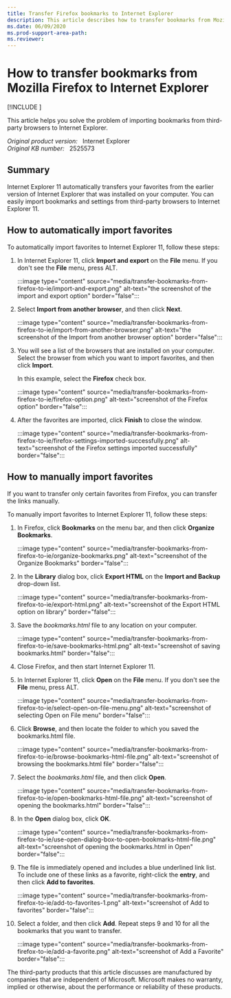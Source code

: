 ```yaml
---
title: Transfer Firefox bookmarks to Internet Explorer
description: This article describes how to transfer bookmarks from Mozilla Firefox to Internet Explorer .
ms.date: 06/09/2020
ms.prod-support-area-path: 
ms.reviewer: 
---
```

# How to transfer bookmarks from Mozilla Firefox to Internet Explorer

[!INCLUDE [](../includes/browsers-important.md)]

This article helps you solve the problem of importing bookmarks from third-party browsers to Internet Explorer.

_Original product version:_ &nbsp; Internet Explorer  
_Original KB number:_ &nbsp; 2525573

## Summary

Internet Explorer 11 automatically transfers your favorites from the earlier version of Internet Explorer that was installed on your computer. You can easily import bookmarks and settings from third-party browsers to Internet Explorer 11.

## How to automatically import favorites

To automatically import favorites to Internet Explorer 11, follow these steps:

1. In Internet Explorer 11, click **Import and export** on the **File** menu. If you don't see the **File** menu, press ALT.

    :::image type="content" source="media/transfer-bookmarks-from-firefox-to-ie/import-and-export.png" alt-text="the screenshot of the import and export option" border="false":::

2. Select **Import from another browser**, and then click **Next**.

    :::image type="content" source="media/transfer-bookmarks-from-firefox-to-ie/import-from-another-browser.png" alt-text="the screenshot of the Import from another browser option" border="false":::

3. You will see a list of the browsers that are installed on your computer. Select the browser from which you want to import favorites, and then click **Import**.

    In this example, select the **Firefox** check box.

    :::image type="content" source="media/transfer-bookmarks-from-firefox-to-ie/firefox-option.png" alt-text="screenshot of the Firefox option" border="false":::

4. After the favorites are imported, click **Finish** to close the window.

    :::image type="content" source="media/transfer-bookmarks-from-firefox-to-ie/firefox-settings-imported-successfully.png" alt-text="screenshot of the Firefox settings imported successfully" border="false":::

## How to manually import favorites

If you want to transfer only certain favorites from Firefox, you can transfer the links manually.

To manually import favorites to Internet Explorer 11, follow these steps:

1. In Firefox, click **Bookmarks** on the menu bar, and then click **Organize Bookmarks**.

    :::image type="content" source="media/transfer-bookmarks-from-firefox-to-ie/organize-bookmarks.png" alt-text="screenshot of the Organize Bookmarks" border="false":::

2. In the **Library** dialog box, click **Export HTML** on the **Import and Backup** drop-down list.

    :::image type="content" source="media/transfer-bookmarks-from-firefox-to-ie/export-html.png" alt-text="screenshot of the Export HTML option on library" border="false":::

3. Save the *bookmarks.html* file to any location on your computer.

    :::image type="content" source="media/transfer-bookmarks-from-firefox-to-ie/save-bookmarks-html.png" alt-text="screenshot of saving bookmarks.html" border="false":::

4. Close Firefox, and then start Internet Explorer 11.
5. In Internet Explorer 11, click **Open** on the **File** menu. If you don't see the **File** menu, press ALT.

    :::image type="content" source="media/transfer-bookmarks-from-firefox-to-ie/select-open-on-file-menu.png" alt-text="screenshot of selecting Open on File menu" border="false":::

6. Click **Browse**, and then locate the folder to which you saved the bookmarks.html file.

    :::image type="content" source="media/transfer-bookmarks-from-firefox-to-ie/browse-bookmarks-html-file.png" alt-text="screenshot of browsing the bookmarks.html file" border="false":::

7. Select the *bookmarks.html* file, and then click **Open**.

    :::image type="content" source="media/transfer-bookmarks-from-firefox-to-ie/open-bookmarks-html-file.png" alt-text="screenshot of opening the bookmarks.html" border="false":::

8. In the **Open** dialog box, click **OK**.

    :::image type="content" source="media/transfer-bookmarks-from-firefox-to-ie/use-open-dialog-box-to-open-bookmarks-html-file.png" alt-text="screenshot of opening the bookmarks.html in Open" border="false":::

9. The file is immediately opened and includes a blue underlined link list. To include one of these links as a favorite, right-click the **entry**, and then click **Add to favorites**.

    :::image type="content" source="media/transfer-bookmarks-from-firefox-to-ie/add-to-favorites-1.png" alt-text="screenshot of Add to favorites" border="false":::

10. Select a folder, and then click **Add**. Repeat steps 9 and 10 for all the bookmarks that you want to transfer.

    :::image type="content" source="media/transfer-bookmarks-from-firefox-to-ie/add-a-favorite.png" alt-text="screenshot of Add a Favorite" border="false":::

The third-party products that this article discusses are manufactured by companies that are independent of Microsoft. Microsoft makes no warranty, implied or otherwise, about the performance or reliability of these products.
